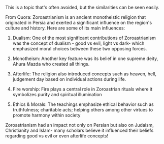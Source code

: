 This is a topic that's often avoided, but the similarities can be seen easily.

From Quora:
Zoroastrianism is an ancient monotheistic religion that originated in Persia and exerted a significant influence on the region's culture and history. Here are some of its main influences:

1. Dualism: One of the most significant contributions of Zoroastrianism was the concept of dualism - good vs evil, light vs dark- which emphasized moral choices between these two opposing forces.

2. Monotheism: Another key feature was its belief in one supreme deity, Ahura Mazda who created all things.

3. Afterlife: The religion also introduced concepts such as heaven, hell, judgement day based on individual actions during life.

4. Fire worship: Fire plays a central role in Zoroastrian rituals where it symbolizes purity and spiritual illumination

5. Ethics & Morals: The teachings emphasize ethical behavior such as truthfulness; charitable acts; helping others among other virtues to promote harmony within society

Zoroastrianism had an impact not only on Persian but also on Judaism, Christianity and Islam- many scholars believe it influenced their beliefs regarding good vs evil or even afterlife concepts!
